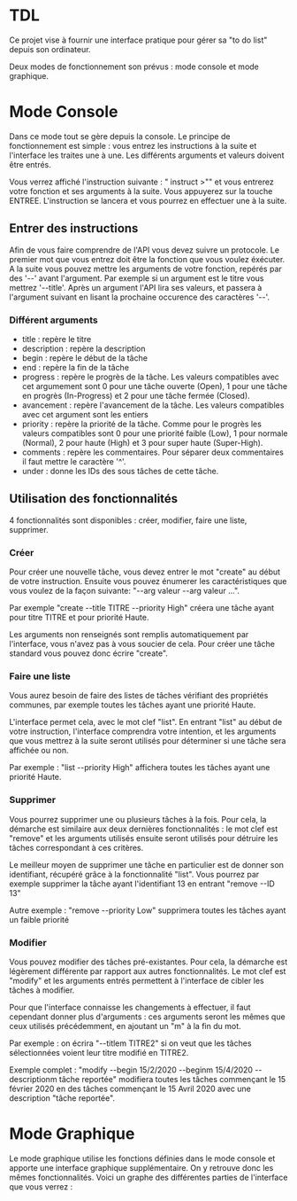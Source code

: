 # TDL

Ce projet vise à fournir une interface pratique pour gérer sa "to do list" depuis son ordinateur.

Deux modes de fonctionnement son prévus : mode console et mode graphique.

# Mode Console 

Dans ce mode tout se gère depuis la console. Le principe de fonctionnement est simple : vous entrez les instructions à la suite et l'interface les traites une à une. Les différents arguments et valeurs doivent être entrés.

Vous verrez affiché l'instruction suivante : " instruct >"" et vous entrerez votre fonction et ses arguments à la suite. Vous appuyerez sur la touche ENTREE. L'instruction se lancera et vous pourrez en effectuer une à la suite. 

## Entrer des instructions

Afin de vous faire comprendre de l'API vous devez suivre un protocole. Le premier mot que vous entrez doit être la fonction que vous voulez éxécuter. A la suite vous pouvez mettre les arguments de votre fonction, repérés par des '--' avant l'argument. Par exemple si un argument est le titre vous mettrez '--title'. Après un argument l'API lira ses valeurs, et passera à l'argument suivant en lisant la prochaine occurence des caractères '--'. 

### Différent arguments

- title : repère le titre
- description : repère la description
- begin : repère le début de la tâche
- end : repère la fin de la tâche
- progress : repère le progrès de la tâche. Les valeurs compatibles avec cet argumement sont 0 pour une tâche ouverte (Open), 1 pour une tâche en progrès (In-Progress) et 2 pour une tâche fermée (Closed).
- avancement : repère l'avancement de la tâche. Les valeurs compatibles avec cet argument sont les entiers
- priority : repère la priorité de la tâche. Comme pour le progrès les valeurs compatibles sont 0 pour une priorité faible (Low), 1 pour normale (Normal), 2 pour haute (High) et 3 pour super haute (Super-High).
- comments : repère les commentaires. Pour séparer deux commentaires il faut mettre le caractère '^'.
- under : donne les IDs des sous tâches de cette tâche.

## Utilisation des fonctionnalités

4 fonctionnalités sont disponibles : créer, modifier, faire une liste, supprimer.

### Créer

Pour créer une nouvelle tâche, vous devez entrer le mot "create" au début de votre instruction.
Ensuite vous pouvez énumerer les caractéristiques que vous voulez de la façon suivante:
 "--arg valeur --arg valeur ...". 
 
 Par exemple "create --title TITRE --priority High" créera une tâche ayant pour titre TITRE et pour priorité Haute.
 
 Les arguments non renseignés sont remplis automatiquement par l'interface, vous n'avez pas à vous soucier de cela.
Pour créer une tâche standard vous pouvez donc écrire "create".

### Faire une liste

Vous aurez besoin de faire des listes de tâches vérifiant des propriétés communes, par exemple toutes les tâches ayant une priorité Haute.

L'interface permet cela, avec le mot clef "list". En entrant "list" au début de votre instruction, l'interface comprendra votre intention, et les arguments que vous mettrez à la suite seront utilisés pour déterminer si une tâche sera affichée ou non.

Par exemple : "list --priority High" affichera toutes les tâches ayant une priorité Haute.

### Supprimer

Vous pourrez supprimer une ou plusieurs tâches à la fois. Pour cela, la démarche est similaire aux deux dernières fonctionnalités : le mot clef est "remove" et les arguments utilisés ensuite seront utilisés pour détruire les tâches correspondant à ces critères. 

Le meilleur moyen de supprimer une tâche en particulier est de donner son identifiant, récupéré grâce à la fonctionnalité "list". Vous pourrez par exemple supprimer la tâche ayant l'identifiant 13 en entrant "remove --ID 13"

Autre exemple : "remove --priority Low" supprimera toutes les tâches ayant un faible priorité

### Modifier

Vous pouvez modifier des tâches pré-existantes. Pour cela, la démarche est légèrement différente par rapport aux autres fonctionnalités. Le mot clef est "modify" et les arguments entrés permettent à l'interface de cibler les tâches à modifier.

Pour que l'interface connaisse les changements à effectuer, il faut cependant donner plus d'arguments : ces arguments seront les mêmes que ceux utilisés précédemment, en ajoutant un "m" à la fin du mot.

Par exemple : on écrira "--titlem TITRE2" si on veut que les tâches sélectionnées voient leur titre modifié en TITRE2.

Exemple complet : "modify --begin 15/2/2020 --beginm 15/4/2020 --descriptionm tâche reportée" modifiera toutes les tâches commençant le 15 février 2020 en des tâches commençant le 15 Avril 2020 avec une description "tâche reportée".

# Mode Graphique

Le mode graphique utilise les fonctions définies dans le mode console et apporte une interface graphique supplémentaire. On y retrouve donc les mêmes fonctionnalités. Voici un graphe des différentes parties de l'interface que vous verrez :
